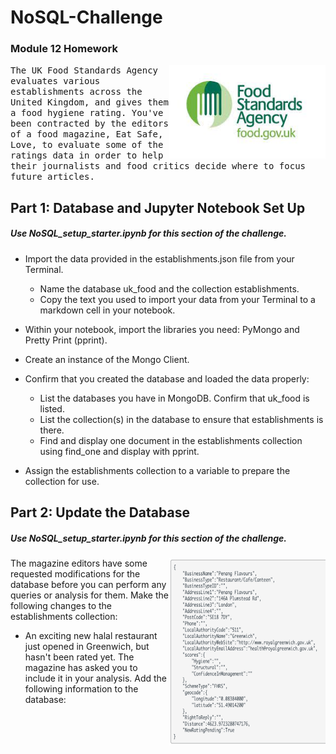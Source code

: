 # NoSQL-Challenge
### Module 12 Homework 

<img align="right" width="250" height="150" src="https://github.com/molleighH/NoSQL-Challenge/blob/main/uk%20food%20standards%20agency.jpeg?raw=true">

<samp>The UK Food Standards Agency evaluates various establishments across the United Kingdom, and gives them a food hygiene rating. You've been contracted by the editors of a food magazine, Eat Safe, Love, to evaluate some of the ratings data in order to help their journalists and food critics decide where to focus future articles.</samp>


## Part 1: Database and Jupyter Notebook Set Up

##### Use NoSQL_setup_starter.ipynb for this section of the challenge.
    
* Import the data provided in the establishments.json file from your Terminal. 
    * Name the database uk_food and the collection establishments. 
    * Copy the text you used to import your data from your Terminal to a markdown cell in your notebook.

* Within your notebook, import the libraries you need: PyMongo and Pretty Print (pprint).

* Create an instance of the Mongo Client.

* Confirm that you created the database and loaded the data properly:

    * List the databases you have in MongoDB. Confirm that uk_food is listed.
    * List the collection(s) in the database to ensure that establishments is there.
    * Find and display one document in the establishments collection using find_one and display with pprint.
    
* Assign the establishments collection to a variable to prepare the collection for use.

## Part 2: Update the Database

##### Use NoSQL_setup_starter.ipynb for this section of the challenge.

<img align="right" width="250" height="300" src="https://github.com/molleighH/NoSQL-Challenge/blob/main/Screenshot%202023-12-10%20at%207.43.52%20PM.png?raw=true">

The magazine editors have some requested modifications for the database before you can perform any queries or analysis for them. Make the following changes to the establishments collection:

* An exciting new halal restaurant just opened in Greenwich, but hasn't been rated yet. The magazine has asked you to include it in your analysis. Add the following information to the database:

